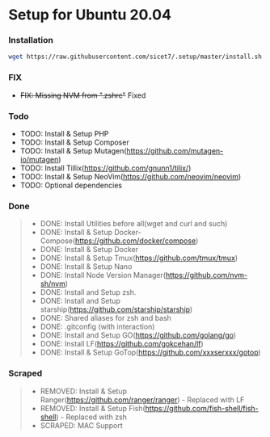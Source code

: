 # Setup for Ubuntu 20.04
### Installation
```bash
wget https://raw.githubusercontent.com/sicet7/.setup/master/install.sh -O- | sh
```

### FIX
* ~~FIX: Missing NVM from ".zshrc"~~ Fixed

### Todo
* TODO: Install & Setup PHP
* TODO: Install & Setup Composer
* TODO: Install & Setup Mutagen(https://github.com/mutagen-io/mutagen)
* TODO: Install Tillix(https://github.com/gnunn1/tilix/)
* TODO: Install & Setup NeoVim(https://github.com/neovim/neovim)
* TODO: Optional dependencies


### Done

> * DONE: Install Utilities before all(wget and curl and such)
> * DONE: Install & Setup Docker-Compose(https://github.com/docker/compose)
> * DONE: Install & Setup Docker
> * DONE: Install & Setup Tmux(https://github.com/tmux/tmux)
> * DONE: Install & Setup Nano
> * DONE: Install Node Version Manager(https://github.com/nvm-sh/nvm)
> * DONE: Install and Setup zsh.
> * DONE: Install and Setup starship(https://github.com/starship/starship)
> * DONE: Shared aliases for zsh and bash
> * DONE: .gitconfig (with interaction)
> * DONE: Install and Setup GO(https://github.com/golang/go)
> * DONE: Install LF(https://github.com/gokcehan/lf)
> * DONE: Install & Setup GoTop(https://github.com/xxxserxxx/gotop)

### Scraped

> * REMOVED: Install & Setup Ranger(https://github.com/ranger/ranger) - Replaced with LF
> * REMOVED: Install & Setup Fish(https://github.com/fish-shell/fish-shell) - Replaced with zsh
> * SCRAPED: MAC Support

